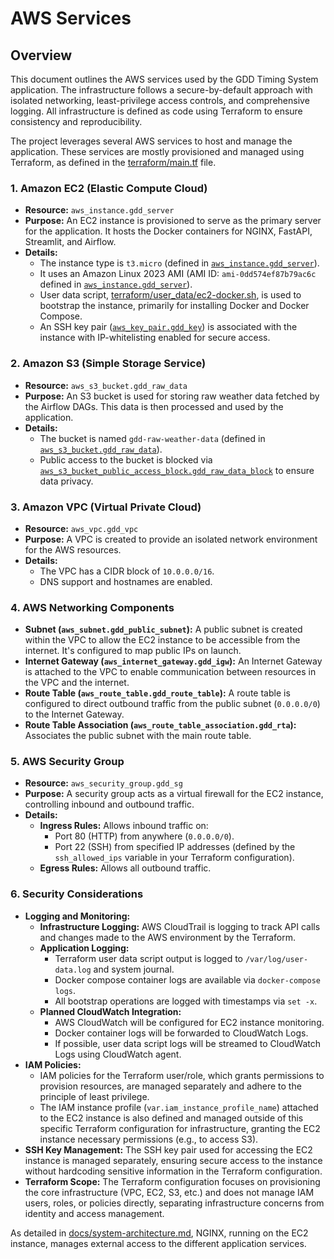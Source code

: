 # AWS Services

## Overview

This document outlines the AWS services used by the GDD Timing System application. The infrastructure follows a secure-by-default approach with isolated networking, least-privilege access controls, and comprehensive logging. All infrastructure is defined as code using Terraform to ensure consistency and reproducibility.

The project leverages several AWS services to host and manage the application. These services are mostly provisioned and managed using Terraform, as defined in the [terraform/main.tf](../terraform/main.tf) file.


### 1. Amazon EC2 (Elastic Compute Cloud)

- **Resource:** `aws_instance.gdd_server`
- **Purpose:** An EC2 instance is provisioned to serve as the primary server for the application. It hosts the Docker containers for NGINX, FastAPI, Streamlit, and Airflow.
- **Details:**
  - The instance type is `t3.micro` (defined in [`aws_instance.gdd_server`](../terraform/main.tf)).
  - It uses an Amazon Linux 2023 AMI (AMI ID: `ami-0dd574ef87b79ac6c` defined in [`aws_instance.gdd_server`](../terraform/main.tf)).
  - User data script, [terraform/user_data/ec2-docker.sh](../terraform/user_data/ec2-docker.sh), is used to bootstrap the instance, primarily for installing Docker and Docker Compose.
  - An SSH key pair ([`aws_key_pair.gdd_key`](../terraform/main.tf)) is associated with the instance with IP-whitelisting enabled for secure access.

### 2. Amazon S3 (Simple Storage Service)

- **Resource:** `aws_s3_bucket.gdd_raw_data`
- **Purpose:** An S3 bucket is used for storing raw weather data fetched by the Airflow DAGs. This data is then processed and used by the application.
- **Details:**
  - The bucket is named `gdd-raw-weather-data` (defined in [`aws_s3_bucket.gdd_raw_data`](../terraform/main.tf)).
  - Public access to the bucket is blocked via [`aws_s3_bucket_public_access_block.gdd_raw_data_block`](../terraform/main.tf) to ensure data privacy.

### 3. Amazon VPC (Virtual Private Cloud)

- **Resource:** `aws_vpc.gdd_vpc`
- **Purpose:** A VPC is created to provide an isolated network environment for the AWS resources.
- **Details:**
  - The VPC has a CIDR block of `10.0.0.0/16`.
  - DNS support and hostnames are enabled.

### 4. AWS Networking Components

- **Subnet (`aws_subnet.gdd_public_subnet`):** A public subnet is created within the VPC to allow the EC2 instance to be accessible from the internet. It's configured to map public IPs on launch.
- **Internet Gateway (`aws_internet_gateway.gdd_igw`):** An Internet Gateway is attached to the VPC to enable communication between resources in the VPC and the internet.
- **Route Table (`aws_route_table.gdd_route_table`):** A route table is configured to direct outbound traffic from the public subnet (`0.0.0.0/0`) to the Internet Gateway.
- **Route Table Association (`aws_route_table_association.gdd_rta`):** Associates the public subnet with the main route table.

### 5. AWS Security Group

- **Resource:** `aws_security_group.gdd_sg`
- **Purpose:** A security group acts as a virtual firewall for the EC2 instance, controlling inbound and outbound traffic.
- **Details:**
  - **Ingress Rules:** Allows inbound traffic on:
    - Port 80 (HTTP) from anywhere (`0.0.0.0/0`).
    - Port 22 (SSH) from specified IP addresses (defined by the `ssh_allowed_ips` variable in your Terraform configuration).
  - **Egress Rules:** Allows all outbound traffic.

### 6. Security Considerations


- **Logging and Monitoring:**
  - **Infrastructure Logging:** AWS CloudTrail is logging to track API calls and changes made to the AWS environment by the Terraform.
  - **Application Logging:**
    - Terraform user data script output is logged to `/var/log/user-data.log` and system journal.
    - Docker compose container logs are available via `docker-compose logs`.
    - All bootstrap operations are logged with timestamps via `set -x`.
  - **Planned CloudWatch Integration:**
    - AWS CloudWatch will be configured for EC2 instance monitoring.
    - Docker container logs will be forwarded to CloudWatch Logs.
    - If possible, user data script logs will be streamed to CloudWatch Logs using CloudWatch agent.
- **IAM Policies:**
  - IAM policies for the Terraform user/role, which grants permissions to provision resources, are managed separately and adhere to the principle of least privilege.
  - The IAM instance profile (`var.iam_instance_profile_name`) attached to the EC2 instance is also defined and managed outside of this specific Terraform configuration for infrastructure, granting the EC2 instance necessary permissions (e.g., to access S3).
- **SSH Key Management:** The SSH key pair used for accessing the EC2 instance is managed separately, ensuring secure access to the instance without hardcoding sensitive information in the Terraform configuration.
- **Terraform Scope:** The Terraform configuration focuses on provisioning the core infrastructure (VPC, EC2, S3, etc.) and does not manage IAM users, roles, or policies directly, separating infrastructure concerns from identity and access management.

As detailed in [docs/system-architecture.md](../docs/system-architecture.md), NGINX, running on the EC2 instance, manages external access to the different application services.
